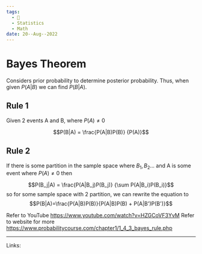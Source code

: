```yaml
---
tags:
  - 🌱
  - Statistics
  - Math
date: 20--Aug--2022
---
```


# Bayes Theorem

Considers prior probability to determine posterior probability. Thus, when given $P(A|B)$ we can find $P(B|A)$.

## Rule 1
Given 2 events A and B, where $P(A) \ne 0$

$$P(B|A)  = \frac{P(A|B)P(B)} {P(A)}$$

## Rule 2
If there is some partition in the sample space where $B_1, B_2...$ and A is some event where $P(A) \ne 0$ then

$$P(B_j|A) = \frac{P(A|B_j)P(B_j)} {\sum P(A|B_i)P(B_i)}$$
so for some sample space with 2 partition, we can rewrite the equation to
$$P(B|A)=\frac{P(A|B)P(B)}{P(A|B)P(B) + P(A|B')P(B')}$$

Refer to YouTube <https://www.youtube.com/watch?v=HZGCoVF3YvM>
Refer to website for more <https://www.probabilitycourse.com/chapter1/1_4_3_bayes_rule.php>

---
Links: 